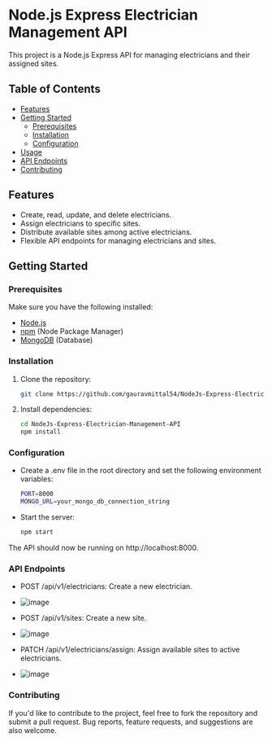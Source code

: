 # Node.js Express Electrician Management API

This project is a Node.js Express API for managing electricians and their assigned sites.

## Table of Contents

- [Features](#features)
- [Getting Started](#getting-started)
  - [Prerequisites](#prerequisites)
  - [Installation](#installation)
  - [Configuration](#configuration)
- [Usage](#usage)
- [API Endpoints](#api-endpoints)
- [Contributing](#contributing)

## Features

- Create, read, update, and delete electricians.
- Assign electricians to specific sites.
- Distribute available sites among active electricians.
- Flexible API endpoints for managing electricians and sites.

## Getting Started

### Prerequisites

Make sure you have the following installed:

- [Node.js](https://nodejs.org/)
- [npm](https://www.npmjs.com/) (Node Package Manager)
- [MongoDB](https://www.mongodb.com/) (Database)

### Installation

1. Clone the repository:

   ```bash
   git clone https://github.com/gauravmittal54/NodeJs-Express-Electrician-Management-API.git
   
2. Install dependencies:
   ```bash
   cd NodeJs-Express-Electrician-Management-API
   npm install

### Configuration
- Create a .env file in the root directory and set the following environment variables:
   ```bash
   PORT=8000
   MONGO_URL=your_mongo_db_connection_string

- Start the server:
   ```bash
   npm start

The API should now be running on http://localhost:8000.

### API Endpoints
- POST /api/v1/electricians: Create a new electrician.
- ![image](https://github.com/gauravmittal54/NodeJs-Express-Electrician-Management-API/assets/61792468/f524ab4d-70b4-48d4-a8cd-8f3399734de9)

- POST /api/v1/sites: Create a new site.
- ![image](https://github.com/gauravmittal54/NodeJs-Express-Electrician-Management-API/assets/61792468/5a5ec909-c7f7-4d82-93b1-bcf3313d32f8)

- PATCH /api/v1/electricians/assign: Assign available sites to active electricians.
- ![image](https://github.com/gauravmittal54/NodeJs-Express-Electrician-Management-API/assets/61792468/a7f85685-e597-4805-bb8f-6c6decf07505)


### Contributing
If you'd like to contribute to the project, feel free to fork the repository and submit a pull request. Bug reports, feature requests, and suggestions are also welcome.

